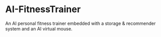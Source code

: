 # AI-FitnessTrainer
An AI personal fitness trainer embedded with a storage &amp; recommender system and an AI virtual mouse.

